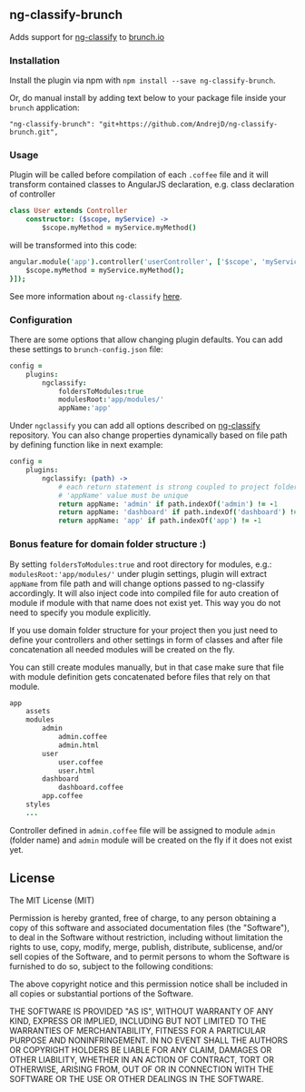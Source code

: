 ## ng-classify-brunch
Adds support for [ng-classify](https://github.com/CaryLandholt/ng-classify) to
[brunch.io](http://brunch.io)

### Installation

Install the plugin via npm with `npm install --save ng-classify-brunch`.

Or, do manual install by adding text below to your package file inside your `brunch` application:

`"ng-classify-brunch": "git+https://github.com/AndrejD/ng-classify-brunch.git",`

### Usage

Plugin will be called before compilation of each `.coffee` file and it will transform
contained classes to AngularJS declaration, e.g. class declaration of controller
```coffee
class User extends Controller
    constructor: ($scope, myService) ->
        $scope.myMethod = myService.myMethod()
```
will be
transformed into this code:

```coffee
angular.module('app').controller('userController', ['$scope', 'myService', function ($scope, myService) {
    $scope.myMethod = myService.myMethod();
}]);
```

See more information about `ng-classify` [here](https://github.com/CaryLandholt/ng-classify).


### Configuration

There are some options that allow changing plugin defaults. You can add these
settings to `brunch-config.json` file:

```coffeescript
config =
    plugins:
        ngclassify:
            foldersToModules:true
            modulesRoot:'app/modules/'
            appName:'app'

```
Under `ngclassify` you can add all options described on
[ng-classify](https://github.com/CaryLandholt/ng-classify) repository.
You can also change properties dynamically based on file path by defining
function like in next example:

```coffee
config =
    plugins:
        ngclassify: (path) ->
            # each return statement is strong coupled to project folder tree
            # 'appName' value must be unique
            return appName: 'admin' if path.indexOf('admin') != -1
            return appName: 'dashboard' if path.indexOf('dashboard') != -1
            return appName: 'app' if path.indexOf('app') != -1
```

### Bonus feature for domain folder structure :)

By setting `foldersToModules:true` and root directory for modules, e.g.: `modulesRoot:'app/modules/'`
under plugin settings, plugin will extract `appName` from file path and will change options passed to
ng-classify accordingly. It will also inject code into compiled file for auto creation of module
if module with that name does not exist yet. This way you do not need to specify you module
explicitly.

If you use domain folder structure for your project then you just need to define your controllers
and other settings in form of classes and after file concatenation all needed modules will be
created on the fly.

You can still create modules manually, but in that case make sure that
file with module definition gets concatenated before files that rely on that module.

```coffee
app
    assets
    modules
        admin
            admin.coffee
            admin.html
        user
            user.coffee
            user.html
        dashboard
            dashboard.coffee
        app.coffee
    styles
    ...


```
Controller defined in `admin.coffee` file will be assigned to module `admin` (folder name) and `admin`
module will be created on the fly if it does not exist yet.






## License

The MIT License (MIT)

Permission is hereby granted, free of charge, to any person obtaining a copy
of this software and associated documentation files (the "Software"), to deal
in the Software without restriction, including without limitation the rights
to use, copy, modify, merge, publish, distribute, sublicense, and/or sell
copies of the Software, and to permit persons to whom the Software is
furnished to do so, subject to the following conditions:

The above copyright notice and this permission notice shall be included in
all copies or substantial portions of the Software.

THE SOFTWARE IS PROVIDED "AS IS", WITHOUT WARRANTY OF ANY KIND, EXPRESS OR
IMPLIED, INCLUDING BUT NOT LIMITED TO THE WARRANTIES OF MERCHANTABILITY,
FITNESS FOR A PARTICULAR PURPOSE AND NONINFRINGEMENT. IN NO EVENT SHALL THE
AUTHORS OR COPYRIGHT HOLDERS BE LIABLE FOR ANY CLAIM, DAMAGES OR OTHER
LIABILITY, WHETHER IN AN ACTION OF CONTRACT, TORT OR OTHERWISE, ARISING FROM,
OUT OF OR IN CONNECTION WITH THE SOFTWARE OR THE USE OR OTHER DEALINGS IN
THE SOFTWARE.
